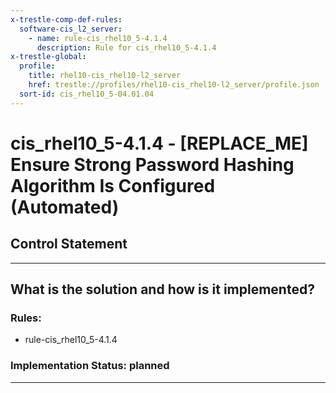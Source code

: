 ```yaml
---
x-trestle-comp-def-rules:
  software-cis_l2_server:
    - name: rule-cis_rhel10_5-4.1.4
      description: Rule for cis_rhel10_5-4.1.4
x-trestle-global:
  profile:
    title: rhel10-cis_rhel10-l2_server
    href: trestle://profiles/rhel10-cis_rhel10-l2_server/profile.json
  sort-id: cis_rhel10_5-04.01.04
---
```


# cis_rhel10_5-4.1.4 - \[REPLACE_ME\] Ensure Strong Password Hashing Algorithm Is Configured (Automated)

## Control Statement

______________________________________________________________________

## What is the solution and how is it implemented?

<!-- For implementation status enter one of: implemented, partial, planned, alternative, not-applicable -->

<!-- Note that the list of rules under ### Rules: is read-only and changes will not be captured after assembly to JSON -->

<!-- Add control implementation description here for control: cis_rhel10_5-4.1.4 -->

### Rules:

  - rule-cis_rhel10_5-4.1.4

### Implementation Status: planned

______________________________________________________________________
